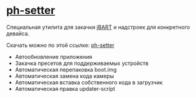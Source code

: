 # [ph-setter][ph-setter]

Специальная утилита для закачки [jBART][jbart] и надстроек для конкретного девайса.

Скачать можно по этой ссылке: [ph-setter][ph-setter]

  - Автообновление приложения
  - Закачка пресетов для поддерживаемых устройств
  - Автоматическая перепаковка boot.img
  - Автоматическая замена кода камеры
  - Автоматическая вставка собственного кода в загрузчик
  - Автоматическая правка updater-script

   [jbart]: <https://github.com/BurgerZ/jBART>
   [ph-setter]: <https://github.com/PortHuntersDev/ph-buildings/raw/master/ph-setter/dist/ph-setter.jar>
